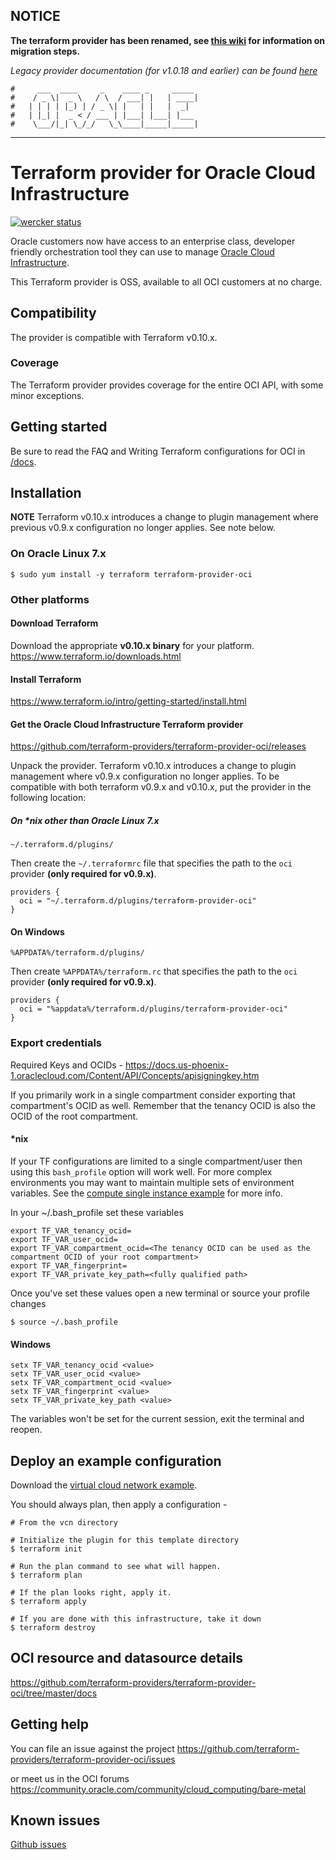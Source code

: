 ## NOTICE
**The terraform provider has been renamed, see [this wiki](https://github.com/terraform-providers/terraform-provider-oci/wiki/Oracle-Terraform-Provider-Name-Change) for information on migration steps.**

*Legacy provider documentation (for v1.0.18 and earlier) can be found [here](https://github.com/terraform-providers/terraform-provider-oci/tree/v1.0.18/docs)* 
 

    #     ___  ____     _    ____ _     _____
    #    / _ \|  _ \   / \  / ___| |   | ____|
    #   | | | | |_) | / _ \| |   | |   |  _|
    #   | |_| |  _ < / ___ | |___| |___| |___
    #    \___/|_| \_/_/   \_\____|_____|_____|
***
# Terraform provider for Oracle Cloud Infrastructure

[![wercker status](https://app.wercker.com/status/666d2ee10f45dde41189bb03248aadf9/s/master "wercker status")](https://app.wercker.com/project/byKey/666d2ee10f45dde41189bb03248aadf9)

Oracle customers now have access to an enterprise class, developer friendly orchestration tool they can use to manage [Oracle Cloud Infrastructure](https://cloud.oracle.com/cloud-infrastructure).

This Terraform provider is OSS, available to all OCI customers at no charge.

## Compatibility
The provider is compatible with Terraform v0.10.x.

### Coverage
The Terraform provider provides coverage for the entire OCI API, with some minor exceptions.

## Getting started
Be sure to read the FAQ and Writing Terraform configurations for OCI in [/docs](https://github.com/terraform-providers/terraform-provider-oci/tree/master/docs).

## Installation
**NOTE** Terraform v0.10.x introduces a change to plugin management where 
previous v0.9.x configuration no longer applies. See note below.

### On Oracle Linux 7.x
```
$ sudo yum install -y terraform terraform-provider-oci
```

### Other platforms
#### Download Terraform
Download the appropriate **v0.10.x binary** for your platform.  
https://www.terraform.io/downloads.html

#### Install Terraform
https://www.terraform.io/intro/getting-started/install.html

#### Get the Oracle Cloud Infrastructure Terraform provider
https://github.com/terraform-providers/terraform-provider-oci/releases

Unpack the provider. Terraform v0.10.x introduces a change to plugin 
management where v0.9.x configuration no longer applies. To be compatible 
with both terraform v0.9.x and v0.10.x, put the provider in the following 
location:

##### On \*nix other than Oracle Linux 7.x
```
~/.terraform.d/plugins/
```

Then create the `~/.terraformrc` file that specifies the path to the 
`oci` provider **(only required for v0.9.x)**.
```
providers {
  oci = "~/.terraform.d/plugins/terraform-provider-oci"
}
```

#### On Windows
```
%APPDATA%/terraform.d/plugins/
```

Then create `%APPDATA%/terraform.rc` that specifies the path to the 
`oci` provider **(only required for v0.9.x)**.
```
providers {
  oci = "%appdata%/terraform.d/plugins/terraform-provider-oci"
}
```

### Export credentials
Required Keys and OCIDs - https://docs.us-phoenix-1.oraclecloud.com/Content/API/Concepts/apisigningkey.htm

If you primarily work in a single compartment consider exporting that compartment's OCID as well. Remember that the tenancy OCID is also the OCID of the root compartment.

#### \*nix
If your TF configurations are limited to a single compartment/user then 
using this `bash_profile` option will work well. For more complex 
environments you may want to maintain multiple sets of environment 
variables. 
See the [compute single instance example](https://github.com/terraform-providers/terraform-provider-oci/tree/master/docs/examples/compute/instance) for more info.

In your ~/.bash_profile set these variables
```
export TF_VAR_tenancy_ocid=
export TF_VAR_user_ocid=
export TF_VAR_compartment_ocid=<The tenancy OCID can be used as the compartment OCID of your root compartment>
export TF_VAR_fingerprint=
export TF_VAR_private_key_path=<fully qualified path>
```

Once you've set these values open a new terminal or source your profile changes
```
$ source ~/.bash_profile
```

#### Windows
```
setx TF_VAR_tenancy_ocid <value>
setx TF_VAR_user_ocid <value>
setx TF_VAR_compartment_ocid <value>
setx TF_VAR_fingerprint <value>
setx TF_VAR_private_key_path <value>
```
The variables won't be set for the current session, exit the terminal and reopen.

## Deploy an example configuration
Download the [virtual cloud network example](https://github.com/terraform-providers/terraform-provider-oci/tree/master/docs/examples/networking/vcn).

You should always plan, then apply a configuration -
```
# From the vcn directory

# Initialize the plugin for this template directory
$ terraform init

# Run the plan command to see what will happen.
$ terraform plan
  
# If the plan looks right, apply it.
$ terraform apply

# If you are done with this infrastructure, take it down
$ terraform destroy
```

## OCI resource and datasource details
https://github.com/terraform-providers/terraform-provider-oci/tree/master/docs

## Getting help
You can file an issue against the project
https://github.com/terraform-providers/terraform-provider-oci/issues

or meet us in the OCI forums
https://community.oracle.com/community/cloud_computing/bare-metal

## Known issues

[Github issues](https://github.com/terraform-providers/terraform-provider-oci/issues)

